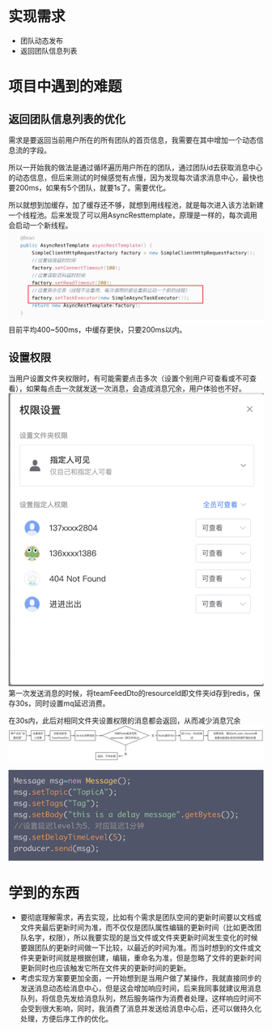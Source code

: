 
# 实现需求
- 团队动态发布
- 返回团队信息列表
# 项目中遇到的难题
## 返回团队信息列表的优化
需求是要返回当前用户所在的所有团队的首页信息，我需要在其中增加一个动态信息流的字段。

所以一开始我的做法是通过循环遍历用户所在的团队，通过团队id去获取消息中心的动态信息，但后来测试的时候感觉有点慢，因为发现每次请求消息中心，最快也要200ms，如果有5个团队，就要1s了。需要优化。

所以就想到加缓存，加了缓存还不够，就想到用线程池，就是每次进入该方法新建一个线程池。后来发现了可以用AsyncResttemplate，原理是一样的，每次调用会启动一个新线程。
![img](../img/asyncrest.png)
目前平均400~500ms，中缓存更快，只要200ms以内。

## 设置权限
当用户设置文件夹权限时，有可能需要点击多次（设置个别用户可查看或不可查看），如果每点击一次就发送一次消息，会造成消息冗余，用户体验也不好。
![img](../img/auth.png)
第一次发送消息的时候，将teamFeedDto的resourceId即文件夹id存到redis，保存30s，同时设置mq延迟消费。

在30s内，此后对相同文件夹设置权限的消息都会返回，从而减少消息冗余
![img](../img/auth2.png)

![img](../img/delay.png)



# 学到的东西
- 要彻底理解需求，再去实现，比如有个需求是团队空间的更新时间要以文档或文件夹最后更新时间为准，而不仅仅是团队属性编辑的更新时间（比如更改团队名字，权限），所以我要实现的是当文件或文件夹更新时间发生变化的时候要跟团队的更新时间做一下比较，以最近的时间为准。而当时想到的文件或文件夹更新时间就是根据创建，编辑，重命名为准，但是忽略了文件的更新时间更新同时也应该触发它所在文件夹的更新时间的更新。
- 考虑实现方案要更加全面，一开始想到是当用户做了某操作，我就直接同步的发送消息动态给消息中心，但是这会增加响应时间，后来我同事就建议用消息队列，将信息先发给消息队列，然后服务端作为消费者处理，这样响应时间不会受到很大影响，同时，我消费了消息并发送给消息中心后，还可以做持久化处理，方便后序工作的优化。
